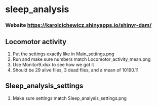 # sleep_analysis

### Website https://karolcichewicz.shinyapps.io/shinyr-dam/

## Locomotor activity
1. Put the settings exactly like in Main_settings.png
2. Run and make sure numbers match Locomotor_activity_mean.png
3. Use Monitor9.xlsx to see how we got it
4. Should be 29 alive flies, 3 dead flies, and a mean of 10190.11


## Sleep_analysis_settings
1. Make sure settings match Sleep_analysis_settings.png
